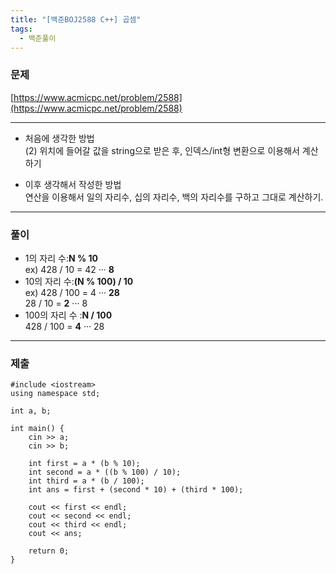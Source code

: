 ```yaml
---
title: "[백준BOJ2588 C++] 곱셈"
tags:
  - 백준풀이
---
```

### 문제
[https://www.acmicpc.net/problem/2588](https://www.acmicpc.net/problem/2588)

***

- 처음에 생각한 방법<br>
  (2) 위치에 들어갈 값을 string으로 받은 후, 인덱스/int형 변환으로 이용해서 계산하기

- 이후 생각해서 작성한 방법<br>
  연산을 이용해서 일의 자리수, 십의 자리수, 백의 자리수를 구하고 그대로 계산하기.<br>

***


### 풀이
- 1의 자리 수:**N % 10** <br>
  ex) 428 / 10 = 42 ··· **8** 
- 10의 자리 수:**(N % 100) / 10** <br>
  ex) 428 / 100 = 4 ··· **28** <br>
  28 / 10 = **2** ··· 8
- 100의 자리 수 :**N / 100** <br>
  428 / 100 = **4** ··· 28

***
### 제출

```C++17
#include <iostream>
using namespace std;

int a, b;

int main() {
	cin >> a;
	cin >> b;

	int first = a * (b % 10);
	int second = a * ((b % 100) / 10);
	int third = a * (b / 100);
	int ans = first + (second * 10) + (third * 100);

	cout << first << endl;
	cout << second << endl;
 	cout << third << endl;
	cout << ans;

	return 0;
}
```
